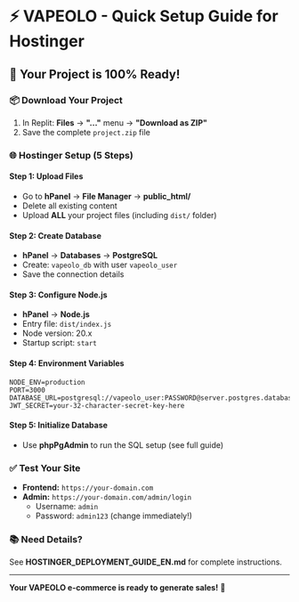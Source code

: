 # ⚡ VAPEOLO - Quick Setup Guide for Hostinger

## 🚀 Your Project is 100% Ready!

### 📦 Download Your Project
1. In Replit: **Files** → **"..."** menu → **"Download as ZIP"**
2. Save the complete `project.zip` file

### 🌐 Hostinger Setup (5 Steps)

#### Step 1: Upload Files
- Go to **hPanel** → **File Manager** → **public_html/**
- Delete all existing content
- Upload **ALL** your project files (including `dist/` folder)

#### Step 2: Create Database
- **hPanel** → **Databases** → **PostgreSQL**
- Create: `vapeolo_db` with user `vapeolo_user`
- Save the connection details

#### Step 3: Configure Node.js
- **hPanel** → **Node.js**
- Entry file: `dist/index.js`
- Node version: 20.x
- Startup script: `start`

#### Step 4: Environment Variables
```
NODE_ENV=production
PORT=3000
DATABASE_URL=postgresql://vapeolo_user:PASSWORD@server.postgres.database.hostinger.com:5432/vapeolo_db
JWT_SECRET=your-32-character-secret-key-here
```

#### Step 5: Initialize Database
- Use **phpPgAdmin** to run the SQL setup (see full guide)

### ✅ Test Your Site
- **Frontend:** `https://your-domain.com`
- **Admin:** `https://your-domain.com/admin/login`
  - Username: `admin`
  - Password: `admin123` (change immediately!)

### 📚 Need Details?
See **HOSTINGER_DEPLOYMENT_GUIDE_EN.md** for complete instructions.

---
**Your VAPEOLO e-commerce is ready to generate sales!** 🎯